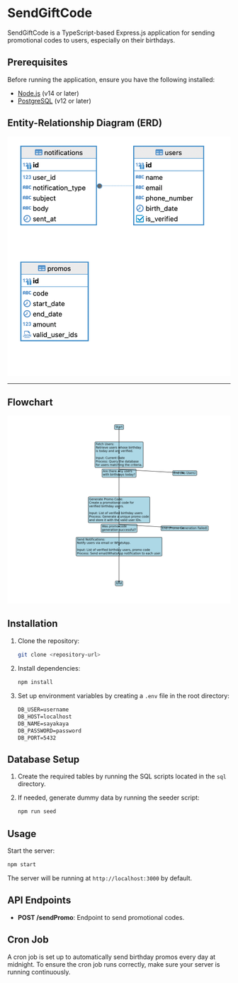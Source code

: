 # SendGiftCode

SendGiftCode is a TypeScript-based Express.js application for sending promotional codes to users, especially on their birthdays.

## Prerequisites

Before running the application, ensure you have the following installed:

- [Node.js](https://nodejs.org) (v14 or later)
- [PostgreSQL](https://www.postgresql.org) (v12 or later)

## Entity-Relationship Diagram (ERD)

![ERD](./erd.png)

---

## Flowchart

![Flowchart](./flowchart.png)

## Installation

1. Clone the repository:

   ```bash
   git clone <repository-url>
   ```

2. Install dependencies:

   ```bash
   npm install
   ```

3. Set up environment variables by creating a `.env` file in the root directory:

   ```env
   DB_USER=username
   DB_HOST=localhost
   DB_NAME=sayakaya
   DB_PASSWORD=password
   DB_PORT=5432
   ```

## Database Setup

1. Create the required tables by running the SQL scripts located in the `sql` directory.

2. If needed, generate dummy data by running the seeder script:

   ```bash
   npm run seed
   ```

## Usage

Start the server:

```bash
npm start
```

The server will be running at `http://localhost:3000` by default.

## API Endpoints

- **POST /sendPromo**: Endpoint to send promotional codes.

## Cron Job

A cron job is set up to automatically send birthday promos every day at midnight. To ensure the cron job runs correctly, make sure your server is running continuously.
